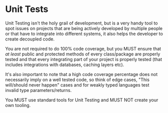 # Unit Tests
Unit Testing isn't the holy grail of development, but is a very handy tool to spot issues on projects that are being actively developed by multiple people or that have to integrate into different systems, it also helps the developer to create decoupled code.

You are not required to do 100% code coverage, but you MUST ensure that _at least_ public and protected methods of every class/package are properly tested and that every integrating part of your project is properly tested (that includes integrations with databases, caching layers etc).

It's also important to note that a high code coverage percentage does not necessarily imply on a well tested code, so think of edge cases, "This will/should never happen" cases and for weakly typed languages test invalid type parameters/returns.

You MUST use standard tools for Unit Testing and MUST NOT create your own tooling.
